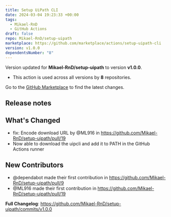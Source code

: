 ```yaml
---
title: Setup UiPath CLI
date: 2024-03-04 19:23:33 +00:00
tags:
  - Mikael-RnD
  - GitHub Actions
draft: false
repo: Mikael-RnD/setup-uipath
marketplace: https://github.com/marketplace/actions/setup-uipath-cli
version: v1.0.0
dependentsNumber: "8"
---
```



Version updated for **Mikael-RnD/setup-uipath** to version **v1.0.0**.
- This action is used across all versions by **8** repositories.

Go to the [GitHub Marketplace](https://github.com/marketplace/actions/setup-uipath-cli) to find the latest changes.

## Release notes

## What's Changed
* fix: Encode download URL by @ML916 in https://github.com/Mikael-RnD/setup-uipath/pull/19
* Now able to download the uipcli and add it to PATH in the GitHub Actions runner

## New Contributors
* @dependabot made their first contribution in https://github.com/Mikael-RnD/setup-uipath/pull/9
* @ML916 made their first contribution in https://github.com/Mikael-RnD/setup-uipath/pull/19

**Full Changelog**: https://github.com/Mikael-RnD/setup-uipath/commits/v1.0.0
